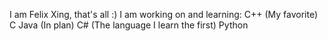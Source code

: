 I am Felix Xing, that's all :)
I am working on and learning:
  C++ (My favorite)
  C
  Java (In plan)
  C# (The language I learn the first)
  Python
 
